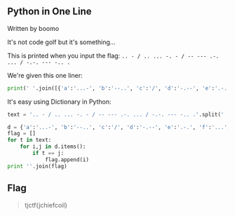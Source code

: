 ## Python in One Line
Written by boomo

It's not code golf but it's something...

This is printed when you input the flag: `.. - / .. ... -. - / -- --- .-. ... / -.-. --- -.. .`

We're given this one liner:
```python
print(' '.join([{'a':'...-', 'b':'--..', 'c':'/', 'd':'-.--', 'e':'.-.', 'f':'...', 'g':'.-..', 'h':'--', 'i':'---', 'j':'-', 'k':'-..-', 'l':'-..', 'm':'..', 'n':'.--', 'o':'-.-.', 'p':'--.-', 'q':'-.-', 'r':'.-', 's':'-...', 't':'..', 'u':'....', 'v':'--.', 'w':'.---', 'y':'..-.', 'x':'..-', 'z':'.--.', '{':'-.', '}':'.'}[i] for i in input('What do you want to secrify? ')]))
```

It's easy using Dictionary in Python:
```python
text = '.. - / .. ... -. - / -- --- .-. ... / -.-. --- -.. .'.split(' ')

d = {'a':'...-', 'b':'--..', 'c':'/', 'd':'-.--', 'e':'.-.', 'f':'...', 'g':'.-..', 'h':'--', 'i':'---', 'j':'-', 'k':'-..-', 'l':'-..', 'm':'..', 'n':'.--', 'o':'-.-.', 'p':'--.-', 'q':'-.-', 'r':'.-', 's':'-...', 't':'..', 'u':'....', 'v':'--.', 'w':'.---', 'y':'..-.', 'x':'..-', 'z':'.--.', '{':'-.', '}':'.'}
flag = []
for t in text:
	for i,j in d.items():
		if t == j:
			flag.append(i)
print ''.join(flag)
```
## Flag
> tjctf{jchiefcoil}